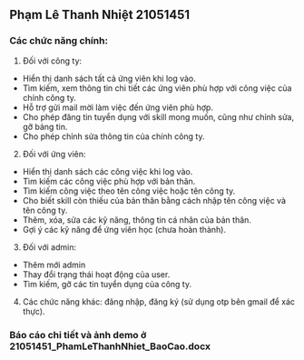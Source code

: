 ## Phạm Lê Thanh Nhiệt 21051451
### Các chức năng chính:
1. Đối với công ty:
+ Hiển thị danh sách tất cả ứng viên khi log vào.
+ Tìm kiếm, xem thông tin chi tiết các ứng viên phù hợp với công việc của chính công ty.
+ Hỗ trợ gửi mail mời làm việc đến ứng viên phù hợp.
+ Cho phép đăng tin tuyển dụng với skill mong muốn, cũng như chỉnh sửa, gỡ bảng tin.
+ Cho phép chỉnh sửa thông tin của chính công ty.
2. Đối với ứng viên:
+ Hiển thị danh sách các công việc khi log vào.
+ Tìm kiếm các công việc phù hợp với bản thân.
+ Tìm kiếm công việc theo tên công việc hoặc tên công ty.
+ Cho biết skill còn thiếu của bản thân bằng cách nhập tên công việc và tên công ty.
+ Thêm, xóa, sửa các kỹ năng, thông tin cá nhân của bản thân.
+ Gợi ý các kỹ năng để ứng viên học (chưa hoàn thành).
3. Đối với admin:
+ Thêm mới admin
+ Thay đổi trạng thái hoạt động của user.
+ Tìm kiếm, gỡ các tin tuyển dụng của công ty.
4. Các chức năng khác: đăng nhập, đăng ký (sử dụng otp bên gmail để xác thực).

### Báo cáo chi tiết và ảnh demo ở 21051451_PhamLeThanhNhiet_BaoCao.docx
